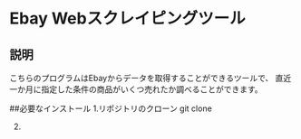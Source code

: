 # Ebay Webスクレイピングツール

## 説明
こちらのプログラムはEbayからデータを取得することができるツールで、
直近一か月に指定した条件の商品がいくつ売れたか調べることができます。

##必要なインストール
1.リポジトリのクローン
git clone 

2.

